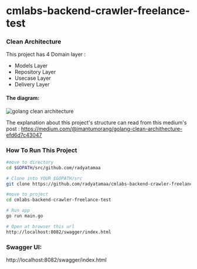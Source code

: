 # cmlabs-backend-crawler-freelance-test


### Clean Architecture
This project has  4 Domain layer :

 * Models Layer
 * Repository Layer
 * Usecase Layer  
 * Delivery Layer

#### The diagram:

![golang clean architecture](https://github.com/bxcodec/go-clean-arch/raw/master/clean-arch.png)

The explanation about this project's structure  can read from this medium's post : https://medium.com/@imantumorang/golang-clean-archithecture-efd6d7c43047

### How To Run This Project

```bash
#move to directory
cd $GOPATH/src/github.com/radyatamaa

# Clone into YOUR $GOPATH/src
git clone https://github.com/radyatamaa/cmlabs-backend-crawler-freelance-test.git

#move to project
cd cmlabs-backend-crawler-freelance-test

# Run app 
go run main.go

# Open at browser this url
http://localhost:8082/swagger/index.html
```


### Swagger UI:

http://localhost:8082/swagger/index.html
